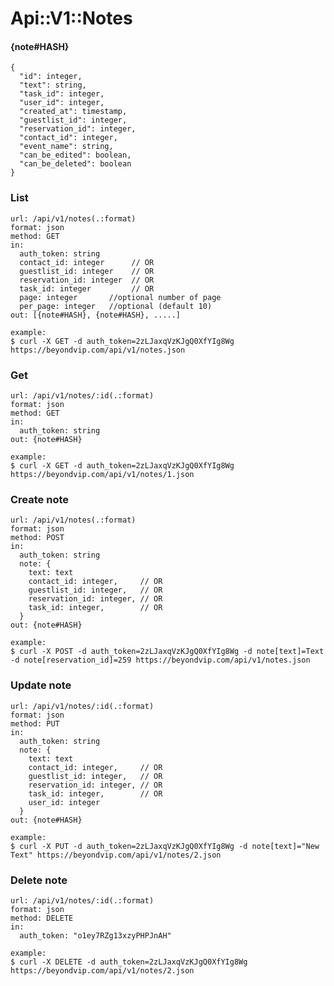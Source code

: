 # Api::V1::Notes

#### {note#HASH}
    {
      "id": integer,
      "text": string,
      "task_id": integer,
      "user_id": integer,
      "created_at": timestamp,
      "guestlist_id": integer,
      "reservation_id": integer,
      "contact_id": integer,
      "event_name": string,
      "can_be_edited": boolean,
      "can_be_deleted": boolean
    }

### List
    url: /api/v1/notes(.:format)
    format: json
    method: GET
    in:
      auth_token: string
      contact_id: integer      // OR
      guestlist_id: integer    // OR
      reservation_id: integer  // OR
      task_id: integer         // OR
      page: integer       //optional number of page
      per_page: integer   //optional (default 10)
    out: [{note#HASH}, {note#HASH}, .....]

    example:
    $ curl -X GET -d auth_token=2zLJaxqVzKJgQ0XfYIg8Wg https://beyondvip.com/api/v1/notes.json

### Get
    url: /api/v1/notes/:id(.:format)
    format: json
    method: GET
    in:
      auth_token: string
    out: {note#HASH}

    example:
    $ curl -X GET -d auth_token=2zLJaxqVzKJgQ0XfYIg8Wg https://beyondvip.com/api/v1/notes/1.json

### Create note
    url: /api/v1/notes(.:format)
    format: json
    method: POST
    in:
      auth_token: string
      note: {
        text: text
        contact_id: integer,     // OR
        guestlist_id: integer,   // OR
        reservation_id: integer, // OR
        task_id: integer,        // OR
      }
    out: {note#HASH}

    example:
    $ curl -X POST -d auth_token=2zLJaxqVzKJgQ0XfYIg8Wg -d note[text]=Text -d note[reservation_id]=259 https://beyondvip.com/api/v1/notes.json

### Update note
    url: /api/v1/notes/:id(.:format)
    format: json
    method: PUT
    in:
      auth_token: string
      note: {
        text: text
        contact_id: integer,     // OR
        guestlist_id: integer,   // OR
        reservation_id: integer, // OR
        task_id: integer,        // OR
        user_id: integer
      }
    out: {note#HASH}

    example:
    $ curl -X PUT -d auth_token=2zLJaxqVzKJgQ0XfYIg8Wg -d note[text]="New Text" https://beyondvip.com/api/v1/notes/2.json

### Delete note
    url: /api/v1/notes/:id(.:format)
    format: json
    method: DELETE
    in:
      auth_token: "o1ey7RZg13xzyPHPJnAH"

    example:
    $ curl -X DELETE -d auth_token=2zLJaxqVzKJgQ0XfYIg8Wg https://beyondvip.com/api/v1/notes/2.json

